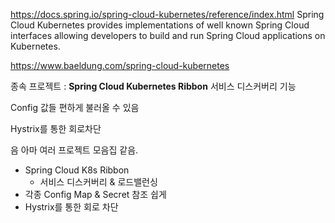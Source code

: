 https://docs.spring.io/spring-cloud-kubernetes/reference/index.html
Spring Cloud Kubernetes provides implementations of well known Spring Cloud interfaces allowing developers to build and run Spring Cloud applications on Kubernetes.

https://www.baeldung.com/spring-cloud-kubernetes

종속 프로젝트 : **Spring Cloud Kubernetes Ribbon**
서비스 디스커버리 기능

Config 값들 편하게 불러올 수 있음

Hystrix를 통한 회로차단

음 아마 여러 프로젝트 모음집 같음.
- Spring Cloud K8s Ribbon
	- 서비스 디스커버리 & 로드밸런싱
- 각종 Config Map & Secret 참조 쉽게
- Hystrix를 통한 회로 차단